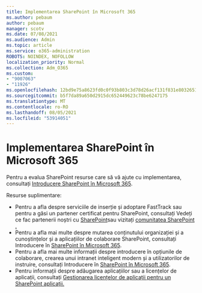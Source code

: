 ```yaml
---
title: Implementarea SharePoint în Microsoft 365
ms.author: pebaum
author: pebaum
manager: scotv
ms.date: 07/08/2021
ms.audience: Admin
ms.topic: article
ms.service: o365-administration
ROBOTS: NOINDEX, NOFOLLOW
localization_priority: Normal
ms.collection: Adm_O365
ms.custom:
- "9007063"
- "11926"
ms.openlocfilehash: 12bd9e75a8623fd0c0f93b803c3d78d26acf131f831e8032651461fe80914c57
ms.sourcegitcommit: b5f7da89a650d2915dc652449623c78be6247175
ms.translationtype: MT
ms.contentlocale: ro-RO
ms.lasthandoff: 08/05/2021
ms.locfileid: "53914051"
---
```

# <a name="deploy-sharepoint-in-microsoft-365"></a>Implementarea SharePoint în Microsoft 365

Pentru a evalua SharePoint resurse care să vă ajute cu implementarea, consultați [Introducere SharePoint în Microsoft 365](/sharepoint/introduction). 

Resurse suplimentare: 

- Pentru a afla despre serviciile de inserție și adoptare FastTrack sau pentru a găsi un partener certificat pentru SharePoint, consultați Vedeți ce fac partenerii noștri cu [SharePoint](/microsoft-365/sharepoint/sharepoint-partners-sharepoint-support)sau vizitați [comunitatea SharePoint .](https://techcommunity.microsoft.com/t5/sharepoint/ct-p/SharePoint) 
- Pentru a afla mai multe despre mutarea conținutului organizației și a cunoștințelor și a aplicațiilor de colaborare SharePoint, consultați Introducere în [SharePoint în Microsoft 365](/sharepoint/introduction#migration). 
- Pentru a afla mai multe informații despre introducere în opțiunile de colaborare, crearea unui intranet inteligent modern și a utilizatorilor de instruire, consultați Introducere în [SharePoint în Microsoft 365](/sharepoint/introduction#collaboration). 
- Pentru informații despre adăugarea aplicațiilor sau a licențelor de aplicații, consultați [Gestionarea licențelor de aplicații pentru un SharePoint aplicații.](/sharepoint/manage-app-licenses) 


